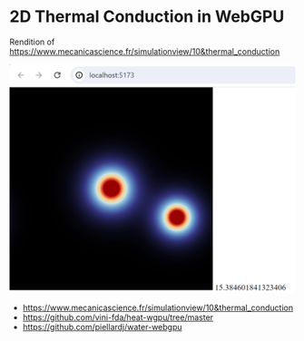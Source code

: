 # 2D Thermal Conduction in WebGPU

Rendition of https://www.mecanicascience.fr/simulationview/10&thermal_conduction

![](doc/screenshot.png)

- https://www.mecanicascience.fr/simulationview/10&thermal_conduction
- https://github.com/vini-fda/heat-wgpu/tree/master
- https://github.com/piellardj/water-webgpu
